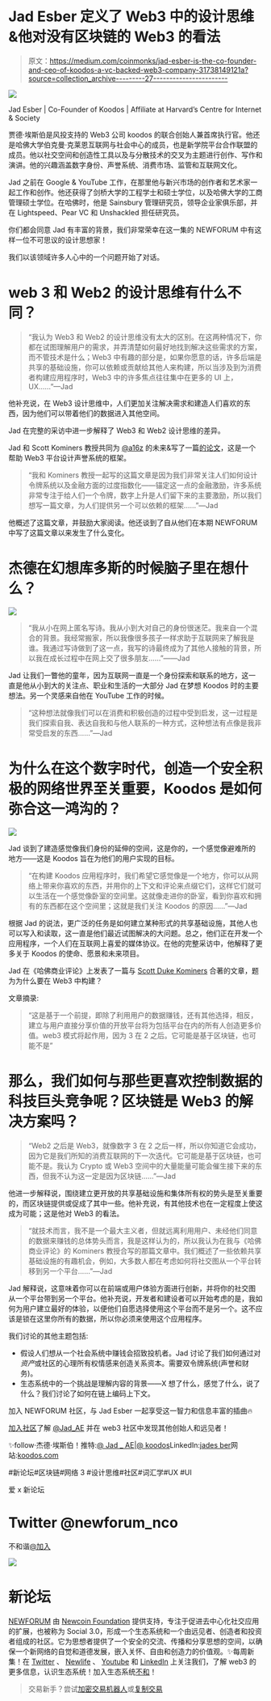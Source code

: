 # Jad Esber 定义了 Web3 中的设计思维&他对没有区块链的 Web3 的看法

> 原文：<https://medium.com/coinmonks/jad-esber-is-the-co-founder-and-ceo-of-koodos-a-vc-backed-web3-company-31738149121a?source=collection_archive---------27----------------------->

![](img/c5ffd93a6bc6d3d284ee2eb4319a0aaf.png)

Jad Esber | Co-Founder of Koodos | Affiliate at Harvard’s Centre for Internet & Society

贾德·埃斯伯是风投支持的 Web3 公司 koodos 的联合创始人兼首席执行官。他还是哈佛大学伯克曼·克莱恩互联网与社会中心的成员，也是新学院平台合作联盟的成员。他以社交空间和创造性工具以及与分散技术的交叉为主题进行创作、写作和演讲。他的兴趣涵盖数字身份、声誉系统、消费市场、监管和互联网文化。

Jad 之前在 Google & YouTube 工作，在那里他与新兴市场的创作者和艺术家一起工作和创作。他还获得了剑桥大学的工程学士和硕士学位，以及哈佛大学的工商管理硕士学位。在哈佛时，他是 Sainsbury 管理研究员，领导企业家俱乐部，并在 Lightspeed、Pear VC 和 Unshackled 担任研究员。

你们都会同意 Jad 有丰富的背景，我们非常荣幸在这一集的 NEWFORUM 中有这样一位不可思议的设计思想家！

我们以该领域许多人心中的一个问题开始了对话。

# **web 3 和 Web2 的设计思维有什么不同？**

> “我认为 Web3 和 Web2 的设计思维没有太大的区别。在这两种情况下，你都在试图理解用户的需求，并弄清楚如何最好地找到解决这些需求的方案，而不管技术是什么；Web3 中有趣的部分是，如果你愿意的话，许多后端是共享的基础设施，你可以依赖或贡献给其他人来构建，所以当涉及到为消费者构建应用程序时，Web3 中的许多焦点往往集中在更多的 UI 上，UX……”—Jad

他补充说，在 Web3 设计思维中，人们更加关注解决需求和建造人们喜欢的东西，因为他们可以带着他们的数据进入其他空间。

Jad 在完整的采访中进一步解释了 Web3 和 Web2 设计思维的差异。

Jad 和 Scott Kominers 教授共同为 [@a16z](https://twitter.com/a16z) 的未来&写了一篇[的论文](https://future.com/reputation-based-systems/)，这是一个帮助 Web3 平台设计声誉系统的框架。

> “我和 Kominers 教授一起写的这篇文章是因为我们非常关注人们如何设计令牌系统以及金融方面的过度指数化——锚定这一点的金融激励，许多系统非常专注于给人们一个令牌，数字上升是人们留下来的主要激励，所以我们想写一篇文章，为人们提供另一个可以依赖的框架……”—Jad

他概述了这篇文章，并鼓励大家阅读。他还谈到了自从他们在本期 NEWFORUM 中写了这篇文章以来发生了什么变化。

# 杰德在幻想库多斯的时候脑子里在想什么？

![](img/a74d0c4d88a668477862df5bc4d5ddce.png)

> “我从小在网上匿名写诗。我从小到大对自己的身份很迷茫。我来自一个混合的背景。我经常搬家，所以我像很多孩子一样求助于互联网来了解我是谁。我通过写诗做到了这一点，我写的诗最终成为了其他人接触的背景，所以我在成长过程中在网上交了很多朋友……”——Jad

Jad 让我们一瞥他的童年，因为互联网一直是一个身份探索和联系的地方，这一直是他从小到大的关注点、职业和生活的一大部分 Jad 在梦想 Koodos 时的主要想法。另一个灵感来自他在 YouTube 工作的时候。

> “这种想法就像我们可以在消费和积极创造的过程中受到启发，这一过程是我们探索自我、表达自我和与他人联系的一种方式，这种想法有点像是我非常受启发的东西……”—Jad

# **为什么在这个数字时代，创造一个安全积极的网络世界至关重要，Koodos 是如何弥合这一鸿沟的？**

![](img/27d35f91315fe0b94b36a280113d167f.png)

Jad 谈到了建造感觉像我们身份的延伸的空间，这是你的，一个感觉像避难所的地方——这是 Koodos 旨在为他们的用户实现的目标。

> “在构建 Koodos 应用程序时，我们希望它感觉像是一个地方，你可以从网络上带来你喜欢的东西，并用你的上下文和评论来点缀它们，这样它们就可以生活在一个感觉像卧室的空间里。这就像走进你的卧室，看到你喜欢和拥有的东西都在这个空间里；这就是我们关注 Koodos 的原因……”—Jad

根据 Jad 的说法，更广泛的任务是如何建立某种形式的共享基础设施，其他人也可以写入和读取，这一直是他们最近试图解决的大问题。总之，他们正在开发一个应用程序，一个人们在互联网上喜爱的媒体协议。在他的完整采访中，他解释了更多关于 Koodos 的使命、愿景和未来项目。

Jad 在《哈佛商业评论》上发表了一篇与 [Scott Duke Kominers](https://hbr.org/search?term=scott%20duke%20kominers) 合著的文章，题为为什么要在 Web3 中构建？

文章摘录:

> “这是基于一个前提，即除了利用用户的数据赚钱，还有其他选择，相反，建立与用户直接分享价值的开放平台将为包括平台在内的所有人创造更多价值。web3 模式将起作用，因为 3 在 2 之后。它可能是基于区块链，也可能不是”

# 那么，我们如何与那些更喜欢控制数据的科技巨头竞争呢？区块链是 Web3 的解决方案吗？

> “Web2 之后是 Web3，就像数字 3 在 2 之后一样，所以你知道它会成功，因为它是我们所知的消费互联网的下一次迭代。它可能是基于区块链，也可能不是。我认为 Crypto 或 Web3 空间中的大量能量可能会催生接下来的东西，但我不认为这一定是因为区块链……”—Jad

他进一步解释说，围绕建立更开放的共享基础设施和集体所有权的势头是至关重要的，而区块链提供或促成了其中一些。他补充说，有其他技术也在一定程度上使这成为可能；这是他对 Web3 的看法。

> “就技术而言，我不是一个最大主义者，但就远离利用用户、未经他们同意的数据来赚钱的总体势头而言，我是这样认为的，所以我认为在我与《哈佛商业评论》的 Kominers 教授合写的那篇文章中。我们概述了一些依赖共享基础设施的有趣机会，例如，大多数人都在考虑如何将社交图从一个平台转移到另一个平台……”—Jad

Jad 解释说，这意味着你可以在前端或用户体验方面进行创新，并将你的社交图从一个平台带到另一个平台。他补充说，开发者和建设者可以开始考虑的是，我如何为用户建立最好的体验，以便他们自愿选择使用这个平台而不是另一个。这不应该是锁在这里你所有的数据，所以你必须来使用这个应用程序。

我们讨论的其他主题包括:

*   假设人们想从一个社会系统中赚钱会招致投机者。Jad 讨论了我们如何通过对*资产*或社区的心理所有权情感来创造关系资本。需要双令牌系统(声誉和财务)。
*   生态系统中的一个挑战是理解内容的背景——X 想了什么，感觉了什么，说了什么？我们讨论了如何在链上编码上下文。

加入 NEWFORUM 社区，与 Jad Esber 一起享受这一智力和信息丰富的插曲🔥

[加入社区](https://twitter.com/newforum_nco)了解 [](https://twitter.com/co1born) [@Jad_AE](https://twitter.com/Jad_AE) 并在 web3 社区中发现其他创始人和远见者！

✨follow·杰德·埃斯伯！推特:[@ Jad _ AE](https://twitter.com/Jad_AE)|[@ koodos](https://twitter.com/koodos)LinkedIn:[jades ber](http://linkedin.com/in/jadabiesber)网站:[koodos.com](https://koodos.com)

#新论坛#区块链#网络 3 #设计思维#社区#词汇学#UX #UI

爱 x 新论坛

# Twitter @newforum_nco

不和谐[@加入](https://discord.gg/2K8tvVh8tM)

![](img/6bd27164875765ecb03c5b0b8ddc04c4.png)

# 新论坛

[NEWFORUM](https://newforum.notion.site/newforum/Welcome-to-NEWFORUM-48f9661398ec4ec6a1af37fcc96dc926) 由 [Newcoin Foundation](https://newcoin.org/) 提供支持，专注于促进去中心化社交应用的扩展，也被称为 Social 3.0，形成一个生态系统和一个由远见者、创造者和投资者组成的社区。它为思想者提供了一个安全的交流、传播和分享思想的空间，以确保一个新网络的自觉和道德发展，嵌入关怀、自由和创造力的价值观。✨每周新集！在 [Twitter](https://twitter.com/newforum_nco) 、 [Newlife](https://newlife.io/) 、 [Youtube](https://www.youtube.com/channel/UCWvHyau1nIJBffmaaj6FmbQ) 和 [LinkedIn](https://www.linkedin.com/showcase/newforum/) 上关注我们，了解 web3 的更多信息，认识生态系统！加入生态系统[不和](https://discord.gg/DHepA4WTkN)！

> 交易新手？尝试[加密交易机器人](/coinmonks/crypto-trading-bot-c2ffce8acb2a)或[复制交易](/coinmonks/top-10-crypto-copy-trading-platforms-for-beginners-d0c37c7d698c)